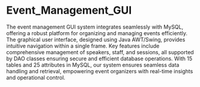# Event_Management_GUI
The event management GUI system integrates seamlessly with MySQL, offering a robust platform for organizing and managing events efficiently. The graphical user interface, designed using Java AWT/Swing, provides intuitive navigation within a single frame. Key features include comprehensive management of speakers, staff, and sessions, all supported by DAO classes ensuring secure and efficient database operations. With 15 tables and 25 attributes in MySQL, our system ensures seamless data handling and retrieval, empowering event organizers with real-time insights and operational control.
